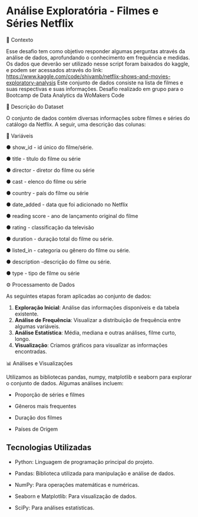 # Análise Exploratória - Filmes e Séries Netflix

📌 Contexto

Esse desafio tem como objetivo responder algumas perguntas através da análise de dados, aprofundando o conhecimento em frequência e medidas. Os dados que deverão ser utilizado nesse script foram baixados do kaggle, e podem ser acessados através do link:
https://www.kaggle.com/code/shivamb/netflix-shows-and-movies-exploratory-analysis
Este conjunto de dados consiste na lista de filmes e suas respectivas e suas informações. Desafio realizado em grupo para o Bootcamp de Data Analytics da WoMakers Code

📂 Descrição do Dataset

O conjunto de dados contém diversas informações sobre filmes e séries do catálogo da Netflix.  A seguir, uma descrição das colunas:

📝 Variáveis

● show_id - id único do filme/série.

● title - título do filme ou série

● director - diretor do filme ou série

● cast - elenco do filme ou série

● country - país do filme ou série

● date_added - data que foi adicionado no Netflix

● reading score - ano de lançamento original do filme

● rating - classificação da televisão

● duration - duração total do filme ou série.

● listed_in - categoria ou gênero do filme ou série.

● description -descrição do filme ou série.

● type - tipo de filme ou série

⚙️ Processamento de Dados

As seguintes etapas foram aplicadas ao conjunto de dados:

1. **Exploração Inicial**: Análise das informações disponíveis e da tabela existente.
2. **Análise de Frequência**: Visualizar a distribuição de frequência entre algumas variáveis.
3. **Análise Estatística**: Média, mediana e outras análises, filme curto, longo.
4. **Visualização**: Criamos gráficos para visualizar as informações encontradas.


📊 Análises e Visualizações

Utilizamos as bibliotecas pandas, numpy, matplotlib e seaborn para explorar o conjunto de dados. Algumas análises incluem:

- Proporção de séries e filmes

- Gêneros mais frequentes

- Duração dos filmes

- Países de Origem


## Tecnologias Utilizadas

- Python: Linguagem de programação principal do projeto.

- Pandas: Biblioteca utilizada para manipulação e análise de dados.

- NumPy: Para operações matemáticas e numéricas.

- Seaborn e Matplotlib: Para visualização de dados.

- SciPy: Para análises estatísticas.
